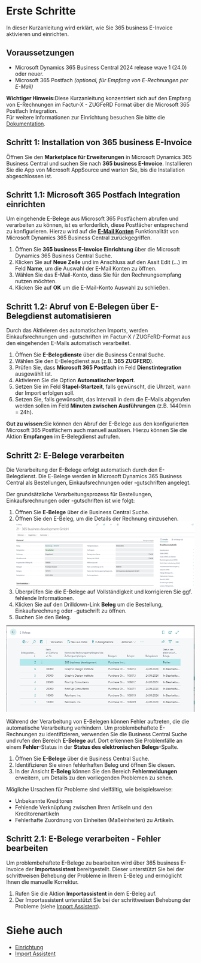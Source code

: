 # Erste Schritte

In dieser Kurzanleitung wird erklärt, wie Sie 365 business E-Invoice aktivieren und einrichten.

## Voraussetzungen

 - Microsoft Dynamics 365 Business Central 2024 release wave 1 (24.0) oder neuer.
 - Microsoft 365 Postfach *(optional, für Empfang von E-Rechnungen per E-Mail)*

<div class="alert alert-notice">
    <i class="fa-light fa-hand-point-up fa-lg" style="--fa-secondary-color: #FF0000; --fa-primary-color: #111111; --fa-secondary-opacity: 0.7"></i> <strong>Wichtiger Hinweis:</strong>Diese Kurzanleitung konzentriert sich auf den Empfang von E-Rechnungen im Factur-X - ZUGFeRD Format über die Microsoft 365 Postfach Integration.<br/>Für weitere Informationen zur Einrichtung besuchen Sie bitte die <a href="setup.md">Dokumentation</a>.
</div>

## Schritt 1: Installation von 365 business E-Invoice

Öffnen Sie den **Marketplace für Erweiterungen** in Microsoft Dynamics 365 Business Central und suchen Sie nach **365 business E-Invoice**.
Installieren Sie die App von Microsoft AppSource und warten Sie, bis die Installation abgeschlossen ist.

## Schritt 1.1: Microsoft 365 Postfach Integration einrichten

Um eingehende E-Belege aus Microsoft 365 Postfächern abrufen und verarbeiten zu können, ist es erforderlich, diese Postfächer entsprechend zu konfigurieren. Hierzu wird auf die <a href="https://learn.microsoft.com/de-de/dynamics365/business-central/admin-how-setup-email" target="_blank"><strong>E-Mail Konten</strong></a> Funktionalität von Microsoft Dynamics 365 Business Central zurückgegriffen.

 1. Öffnen Sie **365 business E-Invoice Einrichtung** über die Microsoft Dynamics 365 Business Central Suche.
 2. Klicken Sie auf **Neue Zeile** und im Anschluss auf den Assit Edit (...) im Feld **Name**, um die Auswahl der E-Mail Konten zu öffnen.
 3. Wählen Sie das E-Mail-Konto, dass Sie für den Rechnungsempfang nutzen möchten.
 4. Klicken Sie auf **OK** um die E-Mail-Konto Auswahl zu schließen.

## Schritt 1.2: Abruf von E-Belegen über E-Belegdienst automatisieren

Durch das Aktivieren des automatischen Imports, werden Einkaufsrechnungen und -gutschriften im Factur-X / ZUGFeRD-Format aus den eingehenden E-Mails automatisch verarbeitet.

 1. Öffnen Sie **E-Belegdienste** über die Business Central Suche. 
 2. Wählen Sie den E-Belegdienst aus (z.B. **365 ZUGFERD**).
 3. Prüfen Sie, dass **Microsoft 365 Postfach** im Feld **Dienstintegration** ausgewählt ist.
 4. Aktivieren Sie die Option **Automatischer Import**.
 5. Setzen Sie im Feld **Stapel-Startzeit**, falls gewünscht, die Uhrzeit, wann der Import erfolgen soll.
 6. Setzen Sie, falls gewünscht, das Intervall in dem die E-Mails abgerufen werden sollen im Feld **Minuten zwischen Ausführungen** (z.B. 1440min = 24h).

<div class="alert alert-notice">
    <i class="fa-light fa-hand-point-up fa-lg" style="--fa-secondary-color: #FF0000; --fa-primary-color: #111111; --fa-secondary-opacity: 0.7"></i> <strong>Gut zu wissen:</strong>Sie können den Abruf der E-Belege aus den konfigurierten Microsoft 365 Postfächern auch manuell auslösen. Hierzu können Sie die Aktion <strong>Empfangen</strong> im E-Belegdienst aufrufen.
</div>

## Schritt 2: E-Belege verarbeiten

Die Verarbeitung der E-Belege erfolgt automatisch durch den E-Belegdienst. Die E-Belege werden in Microsoft Dynamics 365 Business Central als Bestellungen, Einkaufsrechnungen oder -gutschriften angelegt.

Der grundsätzliche Verarbeitungsprozess für Bestellungen, Einkaufsrechnungen oder -gutschriften ist wie folgt:

 1. Öffnen Sie **E-Belege** über die Business Central Suche. 
 2. Öffnen Sie den E-Beleg, um die Details der Rechnung einzusehen.
    ![E-Beleg](/assets/images/365-business-e-invoice/65046632-540f-43f0-9ab0-23a809f0002d.png)
 3. Überprüfen Sie die E-Belege auf Vollständigkeit und korrigieren Sie ggf. fehlende Informationen.
 4. Klicken Sie auf den Drilldown-Link **Beleg** um die Bestellung, Einkaufsrechnung oder -gutschrift zu öffnen.
 5. Buchen Sie den Beleg.

![365 business E-Invoice](/assets/images/365-business-e-invoice/e-document-overview.png) 

Während der Verarbeitung von E-Belegen können Fehler auftreten, die die automatische Verarbeitung verhindern. Um problembehaftete E-Rechnungen zu identifizieren, verwenden Sie die Business Central Suche und rufen den Bereich **E-Belege** auf. Dort erkennen Sie Problemfälle an einem **Fehler**-Status in der **Status des elektronischen Belegs**-Spalte.

 1. Öffnen Sie **E-Belege** über die Business Central Suche. 
 2. Identifizieren Sie einen fehlerhaften Beleg und öffnen Sie diesen.
 3. In der Ansicht **E-Beleg** können Sie den Bereich **Fehlermeldungen** erweitern, um Details zu den vorliegenden Problemen zu sehen.

Mögliche Ursachen für Probleme sind vielfältig, wie beispielsweise:

 * Unbekannte Kreditoren
 * Fehlende Verknüpfung zwischen Ihren Artikeln und den Kreditorenartikeln
 * Fehlerhafte Zuordnung von Einheiten (Maßeinheiten) zu Artikeln.

## Schritt 2.1: E-Belege verarbeiten - Fehler bearbeiten

Um problembehaftete E-Belege zu bearbeiten wird über 365 business E-Invoice der **Importassistent** bereitgestellt. Dieser unterstützt Sie bei der schrittweisen Behebung der Probleme in Ihrem E-Beleg und ermöglicht Ihnen die manuelle Korrektur.

 1. Rufen Sie die Aktion **Importassistent** in dem E-Beleg auf.
 2. Der Importassistent unterstützt Sie bei der schrittweisen Behebung der Probleme (siehe [Import Assistent](import-assistant.md)).

# Siehe auch

 - [Einrichtung](setup.md)
 - [Import Assistent](import-assistant.md)